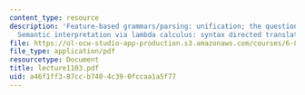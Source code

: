 ```yaml
---
content_type: resource
description: 'Feature-based grammars/parsing: unification; the question of representation,
  Semantic interpretation via lambda calculus: syntax directed translation.'
file: https://ol-ocw-studio-app-production.s3.amazonaws.com/courses/6-863j-natural-language-and-the-computer-representation-of-knowledge-spring-2003/a46f1ff387ccb7404c390fccaa1a5f77_lecture1103.pdf
file_type: application/pdf
resourcetype: Document
title: lecture1103.pdf
uid: a46f1ff3-87cc-b740-4c39-0fccaa1a5f77
---
```


